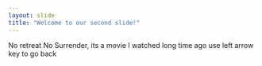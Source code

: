```yaml
---
layout: slide
title: "Welcome to our second slide!"
---
```

No retreat No Surrender, its a movie I watched long time ago
use left arrow key to go back

